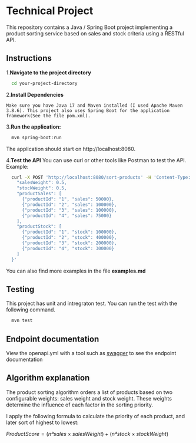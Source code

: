 # Technical Project

This repository contains a Java / Spring Boot project implementing a product sorting service based on sales and stock criteria using a RESTful API. 

## Instructions

1.**Navigate to the project directory**
  ```bash
    cd your-project-directory
  ```
2.**Install Dependencies**  

    Make sure you have Java 17 and Maven installed (I used Apache Maven 3.8.6). This project also uses Spring Boot for the application framework(See the file pom.xml).  

3.**Run the application:**
  ```bash
    mvn spring-boot:run
  ```

  The application should start on http://localhost:8080.

4.**Test the API**
  You can use curl or other tools like Postman to test the API. Example:
  ```bash
    curl -X POST 'http://localhost:8080/sort-products' -H 'Content-Type: application/json' -d '{
      "salesWeight": 0.5,
      "stockWeight": 0.5,
      "productSales": [
        {"productId": "1", "sales": 50000},
        {"productId": "2", "sales": 100000},
        {"productId": "3", "sales": 100000},
        {"productId": "4", "sales": 75000}
      ],
      "productStock": [
        {"productId": "1", "stock": 100000},
        {"productId": "2", "stock": 400000},
        {"productId": "3", "stock": 200000},
        {"productId": "4", "stock": 300000}
      ]
    }'
  ```

  You can also find more examples in the file **examples.md**

## Testing
This project has unit and intregraton test. You can run the test with the following command.
```bash
  mvn test
```

## Endpoint documentation
View the openapi.yml with a tool such as [swagger](https://editor.swagger.io/) to see the endpoint documentation

## Algorithm explanation
The product sorting algorithm orders a list of products based on two configurable weights: sales weight and stock weight. These weights determine the influence of each factor in the sorting priority.

I apply the following formula to calculate the priority of each product, and later sort of highest to lowest:  

$ProductScore=(nªsales×salesWeight)+(nªstock×stockWeight)$